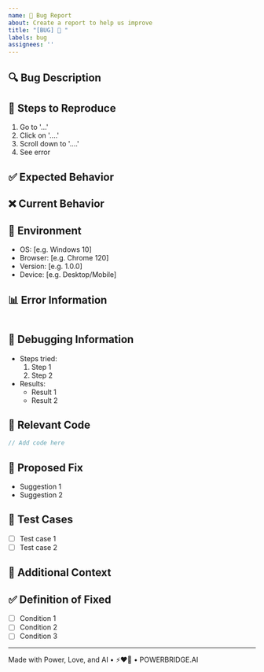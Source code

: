 ```yaml
---
name: 🐛 Bug Report
about: Create a report to help us improve
title: "[BUG] 🐛 "
labels: bug
assignees: ''
---
```


## 🔍 Bug Description
<!-- A clear and concise description of what the bug is -->

## 🔄 Steps to Reproduce
1. Go to '...'
2. Click on '....'
3. Scroll down to '....'
4. See error

## ✅ Expected Behavior
<!-- A clear and concise description of what you expected to happen -->

## ❌ Current Behavior
<!-- What actually happens -->

## 📱 Environment
- OS: [e.g. Windows 10]
- Browser: [e.g. Chrome 120]
- Version: [e.g. 1.0.0]
- Device: [e.g. Desktop/Mobile]

## 📊 Error Information
<!-- If applicable, add error messages, logs, or screenshots -->
```Error message or stack trace here
```

## 🔬 Debugging Information
<!-- Any debugging steps already taken -->
- Steps tried:
  1. Step 1
  2. Step 2
- Results:
  - Result 1
  - Result 2

## 💾 Relevant Code
<!-- Code snippets related to the issue -->
```typescript
// Add code here
```

## 🎯 Proposed Fix
<!-- If you have ideas about how to fix this -->
- Suggestion 1
- Suggestion 2

## 🧪 Test Cases
<!-- Test cases that demonstrate the bug -->
- [ ] Test case 1
- [ ] Test case 2

## 📝 Additional Context
<!-- Add any other context about the problem here -->

## ✅ Definition of Fixed
<!-- What conditions must be met to consider this fixed -->
- [ ] Condition 1
- [ ] Condition 2
- [ ] Condition 3

---

Made with Power, Love, and AI •  ⚡️❤️🤖 •  POWERBRIDGE.AI 